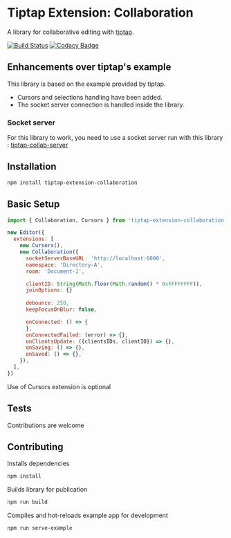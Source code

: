 # Tiptap Extension: Collaboration
A library for collaborative editing with [tiptap](https://github.com/ueberdosis/tiptap).

[![Build Status](https://travis-ci.org/naept/tiptap-extension-collaboration.svg?branch=master)](https://travis-ci.org/naept/tiptap-extension-collaboration)
[![Codacy Badge](https://app.codacy.com/project/badge/Grade/74a417aa23794c3c82c22acf2fb3965b)](https://www.codacy.com/gh/naept/tiptap-extension-collaboration?utm_source=github.com&amp;utm_medium=referral&amp;utm_content=naept/tiptap-extension-collaboration&amp;utm_campaign=Badge_Grade)

## Enhancements over tiptap's example
This library is based on the example provided by tiptap.
  * Cursors and selections handling have been added.
  *  The socket server connection is handled inside the library.

### Socket server
For this library to work, you need to use a socket server run with this library :
[tiptap-collab-server](https://github.com/naept/tiptap-collab-server)

## Installation
```sh
npm install tiptap-extension-collaboration
```

## Basic Setup
```js
import { Collaboration, Cursors } from 'tiptap-extension-collaboration'

new Editor({
  extensions: [
    new Cursors(),
    new Collaboration({
      socketServerBaseURL: 'http://localhost:6000',
      namespace: 'Directory-A',
      room: 'Document-1',

      clientID: String(Math.floor(Math.random() * 0xFFFFFFFF)),
      joinOptions: {}
      
      debounce: 250,
      keepFocusOnBlur: false,

      onConnected: () => {
      },
      onConnectedFailed: (error) => {},
      onClientsUpdate: ({clientsIDs, clientID}) => {},
      onSaving: () => {},
      onSaved: () => {},
    }),
  ],
})
```
Use of Cursors extension is optional

## Tests
Contributions are welcome

## Contributing
Installs dependencies
```sh
npm install
```

Builds library for publication
```sh
npm run build
```

Compiles and hot-reloads example app for development
```sh
npm run serve-example
```
